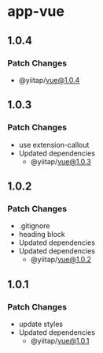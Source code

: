 # app-vue

## 1.0.4

### Patch Changes

- @yiitap/vue@1.0.4

## 1.0.3

### Patch Changes

- use extension-callout
- Updated dependencies
  - @yiitap/vue@1.0.3

## 1.0.2

### Patch Changes

- .gitignore
- heading block
- Updated dependencies
- Updated dependencies
  - @yiitap/vue@1.0.2

## 1.0.1

### Patch Changes

- update styles
- Updated dependencies
  - @yiitap/vue@1.0.1
